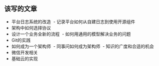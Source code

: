 
## 该写的文章
* 平台日志系统的改造
  - 记录平台如何从自建日志到使用开源组件
* 架构中如何选择协议
* 设计一个业务全新的流程
  - 如何用通用的模型解决业务的问题
* Git的实践
* 如何成为一个架构师
  - 同事问如何成为架构师
  - 知识的广度和合适的机会
* 微信开发相关
* 基础云的实现
